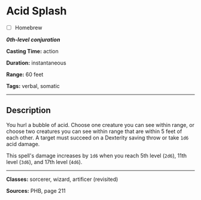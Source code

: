 # Acid Splash

- [ ] Homebrew

***0th-level conjuration***

**Casting Time:** action

**Duration:** instantaneous

**Range:** 60 feet

**Tags:** verbal, somatic

---

## Description
You hurl a bubble of acid.
Choose one creature you can see within range, or choose two creatures you can see within range that are within 5 feet of each other.
A target must succeed on a Dexterity saving throw or take `1d6` acid damage.

This spell's damage increases by `1d6` when you reach 5th level (`2d6`), 11th level (`3d6`), and 17th level (`4d6`).

---

**Classes:** sorcerer, wizard, artificer (revisited)

**Sources:** PHB, page 211
